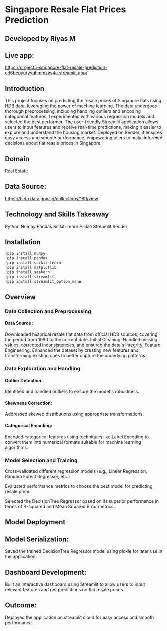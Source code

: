 # Singapore Resale Flat Prices Prediction

## Developed by Riyas M

## Live app:

https://project5-singapore-flat-resale-prediction-cd6bepyuryyqhmmzys4a.streamlit.app/


## Introduction

This project focuses on predicting the resale prices of Singapore flats using HDB data, leveraging the power of machine learning. The data undergoes thorough preprocessing, including handling outliers and encoding categorical features. I experimented with various regression models and selected the best performer. The user-friendly Streamlit application allows users to input features and receive real-time predictions, making it easier to explore and understand the housing market. Deployed on Render, it ensures easy access and smooth performance, empowering users to make informed decisions about flat resale prices in Singapore.

## Domain

Real Estate

## Data Source: 
https://beta.data.gov.sg/collections/189/view

## Technology and Skills Takeaway

Python
Numpy
Pandas
Scikit-Learn
Pickle
Streamlit
Render

## Installation

```bash
!pip install numpy
!pip install pandas
!pip install scikit-learn
!pip install matplotlib
!pip install seaborn
!pip install streamlit
!pip install streamlit_option_menu
```

## Overview

### Data Collection and Preprocessing

#### Data Source : 
Downloaded historical resale flat data from official HDB sources, covering the period from 1990 to the current date.
Initial Cleaning: Handled missing values, corrected inconsistencies, and ensured the data's integrity.
Feature Engineering: Enhanced the dataset by creating new features and transforming existing ones to better capture the underlying patterns.

### Data Exploration and Handling

#### Outlier Detection: 
Identified and handled outliers to ensure the model's robustness.
#### Skewness Correction: 
Addressed skewed distributions using appropriate transformations.
#### Categorical Encoding: 
Encoded categorical features using techniques like Label Encoding to convert them into numerical formats suitable for machine learning algorithms.

### Model Selection and Training

Cross-validated different regression models (e.g., Linear Regression, Random Forest Regressor, etc.)

Evaluated performance metrics to choose the best model for predicting resale price.

Selected the DecisionTree Regressor based on its superior performance in terms of R-squared and Mean Squared Error metrics.

## Model Deployment

## Model Serialization:
Saved the trained DecisionTree Regressor model using pickle for later use in the application.

## Dashboard Development:
Built an interactive dashboard using Streamlit to allow users to input relevant features and get predictions on flat resale prices.

## Outcome:
Deployed the application on streamlit cloud for easy access and smooth performance.




